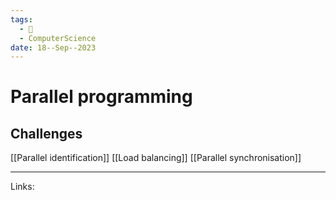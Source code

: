 ```yaml
---
tags:
  - 🌱
  - ComputerScience
date: 18--Sep--2023
---
```


# Parallel programming
## Challenges
[[Parallel identification]]
[[Load balancing]]
[[Parallel synchronisation]]

---
Links: 